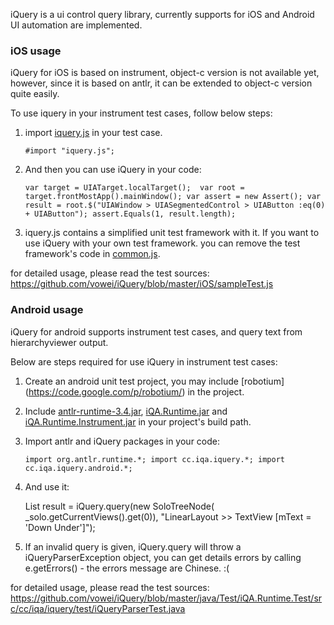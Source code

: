 iQuery is a ui control query library, currently supports for iOS and Android UI automation are implemented.

### iOS usage
iQuery for iOS is based on instrument, object-c version is not available yet, however, since it is based on antlr, it can be extended to object-c version quite easily.

To use iquery in your instrument test cases, follow below steps:

1.  import [iquery.js](https://github.com/vowei/iQuery/blob/master/iOS/lib/iquery.js) in your test case.

    `#import "iquery.js";`

2.  And then you can use iQuery in your code: 
    
     `
     var target = UIATarget.localTarget(); 
     var root = target.frontMostApp().mainWindow();
     var assert = new Assert();
     var result = root.$("UIAWindow > UIASegmentedControl > UIAButton :eq(0) + UIAButton");
     assert.Equals(1, result.length);
     `

3. iquery.js contains a simplified unit test framework with it. If you want to use iQuery with your own test framework. you can remove the test framework's code in [common.js](https://github.com/vowei/iQuery/blob/master/iOS/lib/common.js).

for detailed usage, please read the test sources: https://github.com/vowei/iQuery/blob/master/iOS/sampleTest.js

### Android usage
iQuery for android supports instrument test cases, and query text from hierarchyviewer output.

Below are steps required for use iQuery in instrument test cases:

1.  Create an android unit test project, you may include [robotium] (https://code.google.com/p/robotium/) in the project.
2.  Include [antlr-runtime-3.4.jar](https://github.com/vowei/iQuery/blob/master/java/lib/antlr-runtime-3.4.jar), [iQA.Runtime.jar](https://github.com/downloads/vowei/iQuery/iQA.Runtime.jar) and [iQA.Runtime.Instrument.jar](https://github.com/downloads/vowei/iQuery/iQA.Runtime.Instrument.jar) in your project's build path.
3.  Import antlr and iQuery packages in your code:
    
    `
     import org.antlr.runtime.*;
     import cc.iqa.iquery.*;
     import cc.iqa.iquery.android.*;
    `

4. And use it:
   
    List<SoloTreeNode> result = iQuery.query(new SoloTreeNode(
        _solo.getCurrentViews().get(0)), 
        "LinearLayout >> TextView [mText = 'Down Under']");

5. If an invalid query is given, iQuery.query will throw a iQueryParserException object, you can get details errors by calling e.getErrors() - the errors message are Chinese. :(

for detailed usage, please read the test sources: https://github.com/vowei/iQuery/blob/master/java/Test/iQA.Runtime.Test/src/cc/iqa/iquery/test/iQueryParserTest.java
 


 